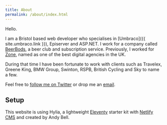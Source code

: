```yaml
---
title: About
permalink: /about/index.html
---
```


Hello.

I am a Bristol based web developer who specialises in [Umbraco]({{ site.umbraco.link }}), Episerver and ASP.NET. I work for a company called [BeerBods](https://beerbods.co.uk/), a beer club and subscription service. Previously, I worked for [Zone](https://www.zonedigital.com/uk/), named as one of the best digital agencies in the UK. 

During that time I have been fortunate to work with clients such as Travelex, Greene King, BMW Group, Swinton, RSPB, British Cycling and Sky to name a few.

Feel free to [follow me on Twitter](https://twitter.com/mozzy16) or drop me an [email](mailto:hello@tcmorris.net).

## Setup

This website is using Hylia, a lightweight [Eleventy](https://11ty.io) starter kit with [Netlify CMS](https://www.netlifycms.org/) and created by Andy Bell.
